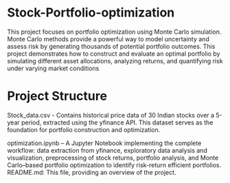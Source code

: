 # Stock-Portfolio-optimization
This project focuses on portfolio optimization using Monte Carlo simulation. Monte Carlo methods provide a powerful way to model uncertainty and assess risk by generating thousands of potential portfolio outcomes. This project demonstrates how to construct and evaluate an optimal portfolio by simulating different asset allocations, analyzing returns, and quantifying risk under varying market conditions


# Project Structure
Stock_data.csv - Contains historical price data of 30 Indian stocks over a 5-year period, extracted using the yfinance API. This dataset serves as the foundation for portfolio construction and optimization.

optimization.ipynb – A Jupyter Notebook implementing the complete workflow: data extraction from yfinance, exploratory data analysis and visualization, preprocessing of stock returns, portfolio analysis, and Monte Carlo–based portfolio optimization to identify risk-return efficient portfolios.
README.md: This file, providing an overview of the project.


